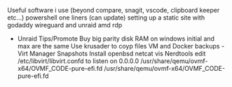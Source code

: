 Useful software i use (beyond compare, snagit, vscode, clipboard keeper etc...)
powershell one liners (can update)
setting up a static site with godaddy
wireguard and unraid amd rdp

- Unraid Tips/Promote
Buy big parity disk
RAM on windows initial and max are the same
Use krusader to coyp files
VM and Docker backups
-Virt Manager Snapshots
Install openbsd netcat vis Nerdtools
edit /etc/libvirt/libvirt.confd to listen on 0.0.0.0
<loader readonly='yes' type='pflash'>/usr/share/qemu/ovmf-x64/OVMF_CODE-pure-efi.fd</loader>
<loader readonly='yes' type='rom'>/usr/share/qemu/ovmf-x64/OVMF_CODE-pure-efi.fd</loader>